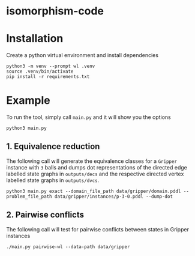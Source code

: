 # isomorphism-code

# Installation

Create a python virtual environment and install dependencies

```console
python3 -m venv --prompt wl .venv
source .venv/bin/activate
pip install -r requirements.txt
```

# Example

To run the tool, simply call `main.py` and it will show you the options

```console
python3 main.py
```

## 1. Equivalence reduction

The following call will generate the equivalence classes for a `Gripper` instance with `3` balls and dumps dot representations of the directed edge labelled state graphs in `outputs/decs` and the respective directed vertex labelled state graphs in `outputs/dvcs`.

```console
python3 main.py exact --domain_file_path data/gripper/domain.pddl --problem_file_path data/gripper/instances/p-3-0.pddl --dump-dot
```

## 2. Pairwise conflicts

The following call will test for pairwise conflicts between states in Gripper instances

```console
./main.py pairwise-wl --data-path data/gripper
```
